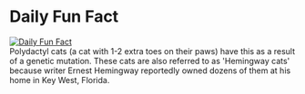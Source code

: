 # Daily Fun Fact
[![Daily Fun Fact](https://github.com/huy2x/daily-fun-facts/actions/workflows/daily-fun-facts.yml/badge.svg)](https://github.com/huy2x/daily-fun-facts/actions/workflows/daily-fun-facts.yml)<br/>
Polydactyl cats (a cat with 1-2 extra toes on their paws) have this as a result of a genetic mutation. These cats are also referred to as 'Hemingway cats' because writer Ernest Hemingway reportedly owned dozens of them at his home in Key West, Florida.

